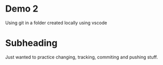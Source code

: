 # Demo 2

Using git in a folder created locally using vscode

# Subheading

Just wanted to practice changing, tracking, commiting and pushing stuff. 